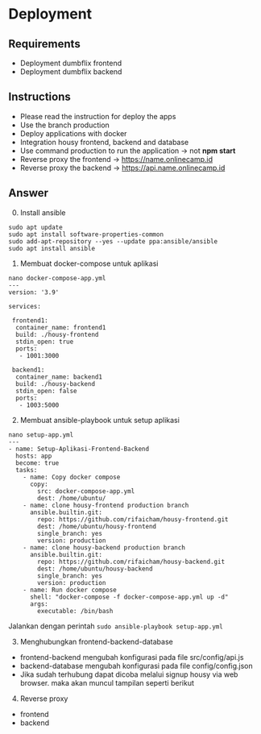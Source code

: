 # Deployment

## Requirements
- Deployment dumbflix frontend
- Deployment dumbflix backend

## Instructions
- Please read the instruction for deploy the apps
- Use the branch production
- Deploy applications with docker
- Integration housy frontend, backend and database
- Use command production to run the application -> not **npm start**
- Reverse proxy the frontend -> https://name.onlinecamp.id
- Reverse proxy the backend -> https://api.name.onlinecamp.id

## Answer
0. Install ansible
```
sudo apt update
sudo apt install software-properties-common
sudo add-apt-repository --yes --update ppa:ansible/ansible
sudo apt install ansible
```

1. Membuat docker-compose untuk aplikasi
```
nano docker-compose-app.yml
---
version: '3.9'

services:

 frontend1:
  container_name: frontend1
  build: ./housy-frontend
  stdin_open: true
  ports:
   - 1001:3000

 backend1:
  container_name: backend1
  build: ./housy-backend
  stdin_open: false
  ports:
   - 1003:5000

```

2. Membuat ansible-playbook untuk setup aplikasi
```
nano setup-app.yml
---
- name: Setup-Aplikasi-Frontend-Backend
  hosts: app
  become: true
  tasks:
    - name: Copy docker compose
      copy:
        src: docker-compose-app.yml
        dest: /home/ubuntu/
    - name: clone housy-frontend production branch
      ansible.builtin.git:
        repo: https://github.com/rifaicham/housy-frontend.git
        dest: /home/ubuntu/housy-frontend
        single_branch: yes
        version: production
    - name: clone housy-backend production branch
      ansible.builtin.git:
        repo: https://github.com/rifaicham/housy-backend.git
        dest: /home/ubuntu/housy-backend
        single_branch: yes
        version: production
    - name: Run docker compose
      shell: "docker-compose -f docker-compose-app.yml up -d"
      args:
        executable: /bin/bash
```
Jalankan dengan perintah `sudo ansible-playbook setup-app.yml`

3. Menghubungkan frontend-backend-database
- frontend-backend
mengubah konfigurasi pada file src/config/api.js
- backend-database
mengubah konfigurasi pada file config/config.json
- Jika sudah terhubung dapat dicoba melalui signup housy via web browser. maka akan muncul tampilan seperti berikut

4. Reverse proxy
- frontend
- backend
